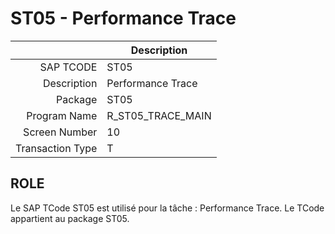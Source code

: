 # **ST05 - Performance Trace**

|                  | Description                            |
|-----------------:|----------------------------------------|
|        SAP TCODE | ST05                                   |
|      Description | Performance Trace                      |
|          Package | ST05                                   |
|     Program Name | R_ST05_TRACE_MAIN                      |
|    Screen Number | 10                                     |
| Transaction Type | T                                      |

## ROLE

Le SAP TCode ST05 est utilisé pour la tâche : Performance Trace. Le TCode appartient au package ST05.